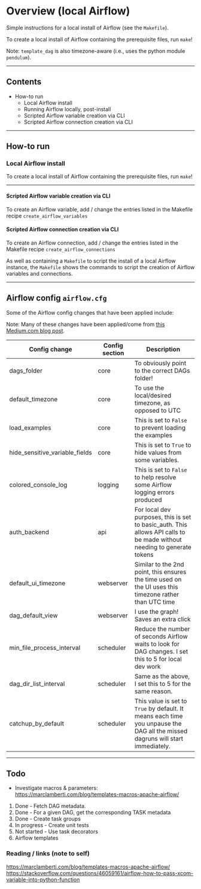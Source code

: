 # Overview (local Airflow)

Simple instructions for a local install of Airflow (see the `Makefile`).

To create a local install of Airflow containing the prerequisite files, run `make`!

Note: `template_dag` is also timezone-aware (i.e., uses the python module `pendulum`).

---

## Contents

* How-to run
    * Local Airflow install
    * Running Airflow locally, post-install
    * Scripted Airflow variable creation via CLI
    * Scripted Airflow connection creation via CLI

---

## How-to run

### Local Airflow install

To create a local install of Airflow containing the prerequisite files, run `make`!

---

#### Scripted Airflow variable creation via CLI

To create an Airflow variable, add / change the entries listed in the Makefile recipe `create_airflow_variables`

#### Scripted Airflow connection creation via CLI

To create an Airflow connection, add / change the entries listed in the Makefile recipe `create_airflow_connections`

As well as containing a `Makefile` to script the install of a local Airflow instance, the `Makefile` shows the commands to script the creation of Airflow variables and connections.

---

## Airflow config `airflow.cfg`

Some of the Airflow config changes that have been applied include:

Note: Many of these changes have been applied/come from [this Medium.com blog post](https://medium.com/@agordienko/apache-airflow-cheatsheet-205f82d6edda).

| Config change | Config section | Description                  |
| -------| -----------------------------| ---- |
| dags_folder | core | To obviously point to the correct DAGs folder! |
| default_timezone | core | To use the local/desired timezone, as opposed to UTC |
| load_examples | core | This is set to `False` to prevent loading the examples |
| hide_sensitive_variable_fields | core | This is set to `True` to hide values from some variables. |
| colored_console_log | logging | This is set to `False` to help resolve some Airflow logging errors produced |
| auth_backend | api | For local dev purposes, this is set to basic_auth. This allows API calls to be made without needing to generate tokens |
| default_ui_timezone | webserver | Similar to the 2nd point, this ensures the time used on the UI uses this timezone rather than UTC time |
| dag_default_view | webserver | I use the graph! Saves an extra click |
| min_file_process_interval | scheduler | Reduce the number of seconds Airflow waits to look for DAG changes. I set this to 5 for local dev work |
| dag_dir_list_interval | scheduler | Same as the above, I set this to 5 for the same reason. |
| catchup_by_default | scheduler | This value is set to `True` by default.  It means each time you unpause the DAG all the missed dagruns will start immediately. |

---

## Todo

* Investigate macros & parameters: https://marclamberti.com/blog/templates-macros-apache-airflow/

1. Done - Fetch DAG metadata.
2. Done - For a given DAG, get the corresponding TASK metadata
3. Done - Create task groups
4. In progress - Create unit tests
4. Not started - Use task decorators
5. Airflow templates

### Reading / links (note to self)

https://marclamberti.com/blog/templates-macros-apache-airflow/
https://stackoverflow.com/questions/46059161/airflow-how-to-pass-xcom-variable-into-python-function
